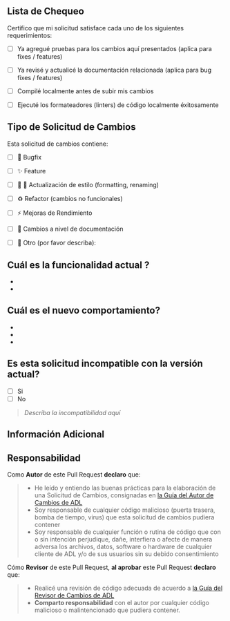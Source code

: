## Lista de Chequeo
<!-- Sección requerida --> 

Certifico que mi solicitud satisface cada uno de los siguientes requerimientos:
- [ ] Ya agregué pruebas para los cambios aquí presentados (aplica para fixes / features)
- [ ] Ya revisé y actualicé la documentación relacionada (aplica para bug fixes / features)
- [ ] Compilé localmente antes de subir mis cambios
- [ ] Ejecuté los formateadores (linters) de código localmente éxitosamente


## Tipo de Solicitud de Cambios
<!-- Sección requerida -->
<!-- Limite sus PRs a un solo tipo, envíe multiples PRs de ser necesario --> 

Esta solicitud de cambios contiene:
- [ ] :bug: Bugfix
- [ ] :sparkles: Feature
- [ ] :lipstick: :art: Actualización de estilo (formatting, renaming)
- [ ] :recycle: Refactor (cambios no funcionales)
- [ ] :zap: Mejoras de Rendimiento
- [ ] :pencil: Cambios a nivel de documentación
- [ ] :wrench: Otro (por favor describa): 


## Cuál es la funcionalidad actual ?
<!-- Describa por favor el comportamiento actual que está modificando, o proporcione el ticket de Jira -->

- 
- 

## Cuál es el nuevo comportamiento?
<!-- Describa el comportamiento o los cambios que van a ser añadidos como parte de este PR. -->

- 
- 
- 


## Es esta solicitud incompatible con la versión actual?
<!-- Sección requerida. No borrar -->
- [ ] Si
- [ ] No

> _Describa la incompatibilidad aquí_
<!-- En caso de responder afirmativamente, describa el impacto y cuál es la incompatibilidad -->

## Información Adicional 
<!-- Cualquier información que sea importante para este PR tal como imagenes de como se ve el component antes y despues del cambio -->

## Responsabilidad
<!-- Sección requerida. No borrar. -->
Como **Autor** de este Pull Request **declaro** que: 
> - He leído y entiendo las buenas prácticas para la elaboración de una Solicitud de Cambios, consignadas en [la Guía del Autor de Cambios de ADL](https://avaldigitallabs.atlassian.net/wiki/spaces/AR/pages/1551040517/La+Gu+a+del+Autor+de+Cambios)
> - Soy responsable de cualquier código malicioso (puerta trasera, bomba de tiempo, virus) que esta solicitud de cambios pudiera contener
> - Soy responsable de cualquier función o rutina de código que con o sin intención perjudique, dañe, interfiera o afecte de manera adversa los archivos, datos, software o hardware de cualquier cliente de ADL y/o de sus usuarios sin su debido consentimiento

Cómo **Revisor** de este Pull Request, **al aprobar** este Pull Request **declaro** que:
> - Realicé una revisión de código adecuada de acuerdo a [la Guía del Revisor de Cambios de ADL](https://avaldigitallabs.atlassian.net/wiki/spaces/AR/pages/1535607202/C+mo+Hacer+Una+Buena+Revisi+n+de+C+digo)
> - **Comparto responsabilidad** con el autor por cualquier código malicioso o malintencionado que pudiera contener.

